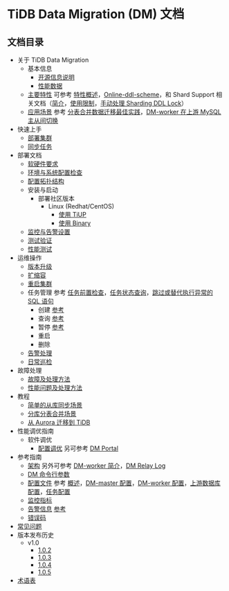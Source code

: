 # TiDB Data Migration (DM) 文档

<!-- markdownlint-disable MD007 -->
<!-- markdownlint-disable MD032 -->

## 文档目录

+ 关于 TiDB Data Migration
  + 基本信息
    - [开源信息说明](licensing.md)
    - [性能数据](performance.md)
  - [主要特性](key-features.md)  可参考 [特性概述](feature-overview.md)，[Online-ddl-scheme](feature-online-ddl-scheme.md)，和 Shard Support 相关文档（[简介](feature-shard-merge.md)，[使用限制](feature-shard-merge.md#使用限制)，[手动处理 Sharding DDL Lock](feature-manually-handling-sharding-ddl-locks.md)）
  - [应用场景](scenarios.md) 参考 [分表合并数据迁移最佳实践](shard-merge-best-practices.md)，[DM-worker 在上游 MySQL 主从间切换](usage-scenario-master-slave-switch.md)
+ 快速上手
  - [部署集群](quick-start-with-dm.md)
  - [同步任务](replicate-data-using-dm.md)
+ 部署文档
  - [软硬件要求](hardware-and-software-requirements.md)
  - [环境与系统配置检查](system-configuration-check.md)
  - [配置拓扑结构](configure-topology.md)
  + 安装与启动
    + 部署社区版本
      + Linux (Redhat/CentOS)
        - [使用 TiUP](deploy-a-dm-cluster-using-tiup.md)
        - [使用 Binary](deploy-a-dm-cluster-using-binary.md)
  + [监控与告警设置](monitor-a-dm-cluster.md)
  + [测试验证](create-task-and-verify.md)
  + [性能测试](benchmark-v1.0-ga.md)
+ 运维操作
  - [版本升级](dm-upgrade.md)
  - [扩缩容](scale-a-dm-cluster.md)
  - [重启集群](cluster-operations.md#重启集群组件)
  + 任务管理 参考 [任务前置检查](precheck.md)，[任务状态查询](query-status.md)，[跳过或替代执行异常的 SQL 语句](skip-or-replace-abnormal-sql-statements.md)
    - 创建 [参考](manage-replication-tasks.md##创建数据同步任务)
    - 查询 [参考](manage-replication-tasks.md#查询数据同步任务状态)
    - 暂停 [参考](manage-replication-tasks.md#暂停数据同步任务)
    - 重启
    - 删除
  - [告警处理](handle-alerts.md)
  - [日常巡检](daily-check.md)
+ 故障处理
  - [故障及处理方法](error-handling.md)
  - [性能问题及处理方法](handle-performance-issues.md)
+ 教程
  - [简单的从库同步场景](usage-scenario-simple-replication.md)
  - [分库分表合并场景](usage-scenario-shard-merge.md)
  - [从 Aurora 迁移到 TiDB](migrate-from-mysql-aurora.md)
+ 性能调优指南
  + 软件调优
    - [配置调优](tune-configuration.md) 另可参考 [DM Portal](dm-portal.md)
+ 参考指南
  - [架构](overview.md#dm-架构) 另外可参考 [DM-worker 简介](dm-worker-intro.md)，[DM Relay Log](relay-log.md)
  - [DM 命令行参数](command-line-flags.md)
  - [配置文件](configuration-file.md) 参考 [概述](config-overview.md)，[DM-master 配置](dm-master-configuration-file.md)，[DM-worker 配置](dm-worker-configuration-file.md)，[上游数据库配置](source-configuration-file.md)，[任务配置](task-configuration-file.md)
  - [监控指标](monitor-a-dm-cluster.md)
  - [告警信息](alert-rules.md) [参考](monitor-a-dm-cluster.md)
  - [错误码](error-codes.md)
+ [常见问题](faq.md)
+ 版本发布历史
  + v1.0
    - [1.0.2](releases/1.0.2.md)
    - [1.0.3](releases/1.0.3.md)
    - [1.0.4](releases/1.0.4.md)
    - [1.0.5](releases/1.0.5.md)
+ [术语表](glossary.md)
